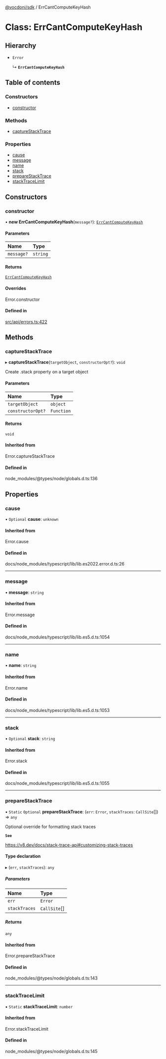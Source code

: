 [@vocdoni/sdk](/sdk) / ErrCantComputeKeyHash

# Class: ErrCantComputeKeyHash

## Hierarchy

- `Error`

  ↳ **`ErrCantComputeKeyHash`**

## Table of contents

### Constructors

- [constructor](ErrCantComputeKeyHash#constructor)

### Methods

- [captureStackTrace](ErrCantComputeKeyHash#capturestacktrace)

### Properties

- [cause](ErrCantComputeKeyHash#cause)
- [message](ErrCantComputeKeyHash#message)
- [name](ErrCantComputeKeyHash#name)
- [stack](ErrCantComputeKeyHash#stack)
- [prepareStackTrace](ErrCantComputeKeyHash#preparestacktrace)
- [stackTraceLimit](ErrCantComputeKeyHash#stacktracelimit)

## Constructors

### constructor

• **new ErrCantComputeKeyHash**(`message?`): [`ErrCantComputeKeyHash`](ErrCantComputeKeyHash)

#### Parameters

| Name | Type |
| :------ | :------ |
| `message?` | `string` |

#### Returns

[`ErrCantComputeKeyHash`](ErrCantComputeKeyHash)

#### Overrides

Error.constructor

#### Defined in

[src/api/errors.ts:422](https://github.com/vocdoni/vocdoni-sdk/blob/179c92b4cecfec787d968dc02b519f64ee15c5d3/src/api/errors.ts#L422)

## Methods

### captureStackTrace

▸ **captureStackTrace**(`targetObject`, `constructorOpt?`): `void`

Create .stack property on a target object

#### Parameters

| Name | Type |
| :------ | :------ |
| `targetObject` | `object` |
| `constructorOpt?` | `Function` |

#### Returns

`void`

#### Inherited from

Error.captureStackTrace

#### Defined in

node_modules/@types/node/globals.d.ts:136

## Properties

### cause

• `Optional` **cause**: `unknown`

#### Inherited from

Error.cause

#### Defined in

docs/node_modules/typescript/lib/lib.es2022.error.d.ts:26

___

### message

• **message**: `string`

#### Inherited from

Error.message

#### Defined in

docs/node_modules/typescript/lib/lib.es5.d.ts:1054

___

### name

• **name**: `string`

#### Inherited from

Error.name

#### Defined in

docs/node_modules/typescript/lib/lib.es5.d.ts:1053

___

### stack

• `Optional` **stack**: `string`

#### Inherited from

Error.stack

#### Defined in

docs/node_modules/typescript/lib/lib.es5.d.ts:1055

___

### prepareStackTrace

▪ `Static` `Optional` **prepareStackTrace**: (`err`: `Error`, `stackTraces`: `CallSite`[]) => `any`

Optional override for formatting stack traces

**`See`**

https://v8.dev/docs/stack-trace-api#customizing-stack-traces

#### Type declaration

▸ (`err`, `stackTraces`): `any`

##### Parameters

| Name | Type |
| :------ | :------ |
| `err` | `Error` |
| `stackTraces` | `CallSite`[] |

##### Returns

`any`

#### Inherited from

Error.prepareStackTrace

#### Defined in

node_modules/@types/node/globals.d.ts:143

___

### stackTraceLimit

▪ `Static` **stackTraceLimit**: `number`

#### Inherited from

Error.stackTraceLimit

#### Defined in

node_modules/@types/node/globals.d.ts:145
